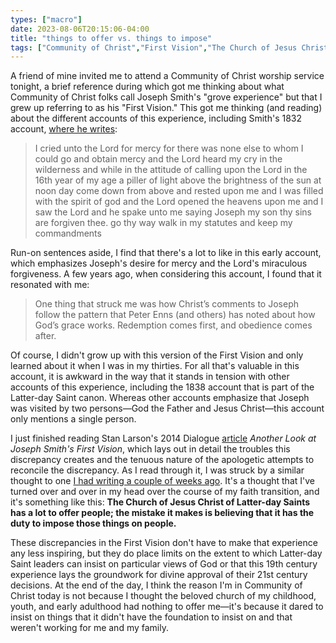 ```yaml
---
types: ["macro"]
date: 2023-08-06T20:15:06-04:00
title: "things to offer vs. things to impose"
tags: ["Community of Christ","First Vision","The Church of Jesus Christ of Latter-day Saints","Joseph Smith Jr.","Dialogue","faith transition"]
---
```

A friend of mine invited me to attend a Community of Christ worship service tonight, a brief reference during which got me thinking about what Community of Christ folks call Joseph Smith's "grove experience" but that I grew up referring to as his "First Vision." This got me thinking (and reading) about the different accounts of this experience, including Smith's 1832 account, [where he writes](https://www.josephsmithpapers.org/paper-summary/letterbook-1/9): 

> I cried unto the Lord for mercy for there was none else to whom I could go and obtain mercy and the Lord heard my cry in the wilderness and while in the attitude of calling upon the Lord in the 16th year of my age a piller of light above the brightness of the sun at noon day come down from above and rested upon me and I was filled with the spirit of god and the Lord opened the heavens upon me and I saw the Lord and he spake unto me saying Joseph my son thy sins are forgiven thee. go thy way walk in my statutes and keep my commandments

Run-on sentences aside, I find that there's a lot to like in this early account, which emphasizes Joseph's desire for mercy and the Lord's miraculous forgiveness. A few years ago, when considering this account, I found that it resonated with me: 

> One thing that struck me was how Christ’s comments to Joseph follow the pattern that Peter Enns (and others) has noted about how God’s grace works. Redemption comes first, and obedience comes after.

Of course, I didn't grow up with this version of the First Vision and only learned about it when I was in my thirties. For all that's valuable in this account, it is awkward in the way that it stands in tension with other accounts of this experience, including the 1838 account that is part of the Latter-day Saint canon. Whereas other accounts emphasize that Joseph was visited by two persons—God the Father and Jesus Christ—this account only mentions a single person. 

I just finished reading Stan Larson's 2014 Dialogue [article](https://scholarlypublishingcollective.org/uip/dial/article/47/2/37/249081/Another-Look-at-Joseph-Smith-s-First-Vision) *Another Look at Joseph Smith's First Vision*, which lays out in detail the troubles this discrepancy creates and the tenuous nature of the apologetic attempts to reconcile the discrepancy. As I read through it, I was struck by a similar thought to one [I had writing a couple of weeks ago](https://spencergreenhalgh.com/communities/supersessionism-and-burdens-of-proof/). It's a thought that I've turned over and over in my head over the course of my faith transition, and it's something like this: **The Church of Jesus Christ of Latter-day Saints has a lot to offer people; the mistake it makes is believing that it has the duty to impose those things on people.**

These discrepancies in the First Vision don't have to make that experience any less inspiring, but they do place limits on the extent to which Latter-day Saint leaders can insist on particular views of God or that this 19th century experience lays the groundwork for divine approval of their 21st century decisions. At the end of the day, I think the reason I'm in Community of Christ today is not because I thought the beloved church of my childhood, youth, and early adulthood had nothing to offer me—it's because it dared to insist on things that it didn't have the foundation to insist on and that weren't working for me and my family.
